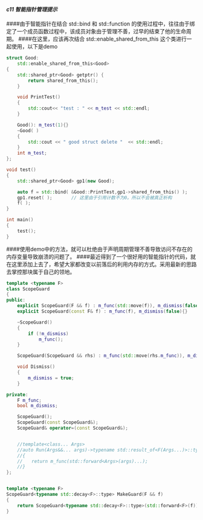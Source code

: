 #### *c11 智能指针管理提示* 

####由于智能指针在结合 std::bind 和 std::function 的使用过程中，往往由于绑定了一个成员函数过程中，该成员对象由于管理不善，过早的结束了他的生命周期。
####在这里，应该再次结合 std::enable_shared_from_this 这个类进行一起使用，以下是demo
```c++
struct Good: 
    std::enable_shared_from_this<Good>
{
    std::shared_ptr<Good> getptr() {
        return shared_from_this();
    }

    void PrintTest()
    {
        std::cout<< "test : " << m_test << std::endl;
    }

    Good(): m_test(1){}
    ~Good( )
    {
        std::cout << " good struct delete "  << std::endl;
    }
    int m_test;
};

void test()
{
    std::shared_ptr<Good> gp1(new Good);

    auto f = std::bind( &Good::PrintTest,gp1->shared_from_this() );
    gp1.reset( );       // 这里由于引用计数不为0。所以不会被真正析构
    f( );
}

int main()
{
    test();
} 
```
####使用demo中的方法，就可以杜绝由于声明周期管理不善导致访问不存在的内存变量导致崩溃的问题了。
####最近得到了一个很好用的智能指针的代码，就在这里添加上去了，希望大家都改变以前落后的利用内存的方式。采用最新的思路去掌控那块属于自己的领地。
```c++
template <typename F>
class ScopeGuard
{
public:
	explicit ScopeGuard(F && f) : m_func(std::move(f)), m_dismiss(false){}
	explicit ScopeGuard(const F& f) : m_func(f), m_dismiss(false){}

	~ScopeGuard()
	{
		if (!m_dismiss)
			m_func();
	}

	ScopeGuard(ScopeGuard && rhs) : m_func(std::move(rhs.m_func)), m_dismiss(rhs.m_dismiss){ rhs.Dismiss(); }

	void Dismiss()
	{
		m_dismiss = true;
	}

private:
	F m_func;
	bool m_dismiss;

	ScopeGuard();
	ScopeGuard(const ScopeGuard&);
	ScopeGuard& operator=(const ScopeGuard&);


	//template<class... Args>
	//auto Run(Args&&... args)->typename std::result_of<F(Args...)>::type
	//{
	//　　return m_func(std::forward<Args>(args)...);
	//}
};


template <typename F>
ScopeGuard<typename std::decay<F>::type> MakeGuard(F && f)
{
	return ScopeGuard<typename std::decay<F>::type>(std::forward<F>(f));
}
```
